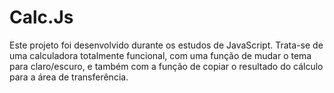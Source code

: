 # Calc.Js

Este projeto foi desenvolvido durante os estudos de JavaScript. Trata-se de uma calculadora totalmente funcional, com uma função de mudar o tema para claro/escuro, e também com a função de copiar o resultado do cálculo para a área de transferência.

